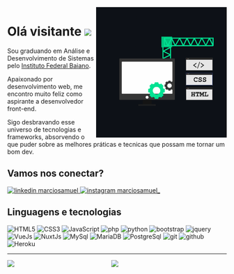 <img align="right" src="https://github.com/marciosamuel/marciosamuel/blob/main/animation.gif"/>

# Olá visitante <img src="https://media.giphy.com/media/hvRJCLFzcasrR4ia7z/giphy.gif" width="25px">

Sou graduando em Análise e Desenvolvimento de Sistemas pelo [Instituto Federal Baiano](https://ifbaiano.edu.br/portal/ads-guanambi/).

Apaixonado por desenvolvimento web, me encontro muito feliz como aspirante a desenvolvedor front-end.

Sigo desbravando esse universo de tecnologias e frameworks, absorvendo o que puder sobre as melhores práticas e tecnicas que possam me tornar um bom dev.

## Vamos nos conectar?
<a href="https://www.linkedin.com/in/marciosamuel/">
    <img src="https://img.shields.io/badge/linkedin%20-0A66C2?style=for-the-badge&logo=linkedin&logoColor=white" alt="linkedin marciosamuel"/>
</a>
<a href="https://www.instagram.com/marciosamuel_/">
    <img src="https://img.shields.io/badge/instagram%20-DD2476?style=for-the-badge&logo=instagram&logoColor=white" alt="instagram marciosamuel_"/>
</a>

## Linguagens e tecnologias

![HTML5](https://img.shields.io/badge/html%205-141321?style=for-the-badge&logo=html5&logoColor=white&labelColor=E34F26)
![CSS3](https://img.shields.io/badge/css%203-141321?style=for-the-badge&logo=css3&logoColor=white&labelColor=1572B6)
![JavaScript](https://img.shields.io/badge/-JavaScript-141321?style=for-the-badge&logo=javascript&logoColor=white&labelColor=F7DF1E)
![php](https://img.shields.io/badge/-php-141321?style=for-the-badge&logo=php&logoColor=white&labelColor=777BB4)
![python](https://img.shields.io/badge/-python-141321?style=for-the-badge&logo=python&logoColor=white&labelColor=3776AB)
![bootstrap](https://img.shields.io/badge/-bootstrap-141321?style=for-the-badge&logo=bootstrap&logoColor=white&labelColor=563D7C)
![jquery](https://img.shields.io/badge/-jquery-141321?style=for-the-badge&logo=jquery&logoColor=white&labelColor=0769AD)
![VueJs](https://img.shields.io/badge/-vue-141321?style=for-the-badge&logo=vue.js&logoColor=white&labelColor=4FC08D)
![NuxtJs](https://img.shields.io/badge/-nuxt.js-141321?style=for-the-badge&logo=nuxt.js&logoColor=white&labelColor=00C58E)
![MySql](https://img.shields.io/badge/-mysql-141321?style=for-the-badge&logo=mysql&logoColor=white&labelColor=4479A1)
![MariaDB](https://img.shields.io/badge/-mariadb-141321?style=for-the-badge&logo=mariadb&logoColor=white&labelColor=003545)
![PostgreSql](https://img.shields.io/badge/-postgresql-141321?style=for-the-badge&logo=postgresql&logoColor=white&labelColor=336791)
![git](https://img.shields.io/badge/-git-141321?style=for-the-badge&logo=git&logoColor=white&labelColor=F05032)
![github](https://img.shields.io/badge/-github-141321?style=for-the-badge&logo=github&logoColor=white&labelColor=181717)
![Heroku](https://img.shields.io/badge/-heroku-141321?style=for-the-badge&logo=heroku&logoColor=white&labelColor=430098)

***
<img align="left" width="42.5%" src="https://github-readme-stats.vercel.app/api/top-langs/?username=marciosamuel&layout=compact&title_color=01E292&text_color=fff&bg_color=0D1117">
<img align="right" width="52.5%" src="https://github-readme-stats.vercel.app/api?username=marciosamuel&show_icons=true&theme=radical&title_color=01E292&text_color=fff&icon_color=01E292&bg_color=0D1117">
